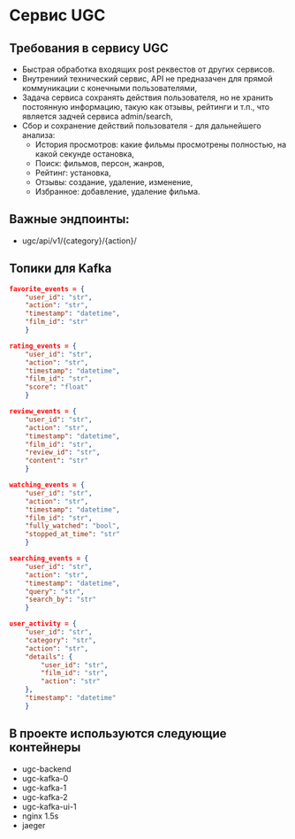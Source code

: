 # Сервис UGC

## Требования в сервису UGC
* Быстрая обработка входящих post реквестов от других сервисов.
* Внутрениий технический сервис, API не предназачен для прямой коммуникации с конечными пользователями,
* Задача сервиса сохранять действия пользователя, но не хранить постоянную информацию, такую как отзывы, рейтинги и т.п., что является задчей сервиса admin/search,
* Сбор и сохранение действий пользователя - для дальнейшего анализа:
    - История просмотров: какие фильмы просмотрены полностью, на какой секунде остановка,
    - Поиск: фильмов, персон, жанров,
    - Рейтинг: установка,
    - Отзывы: создание, удаление, изменение,
    - Избранное: добавление, удаление фильма.


## Важные эндпоинты:
* ugc/api/v1/{category}/{action}/ 

## Топики для Kafka
```json
favorite_events = {
    "user_id": "str",
    "action": "str",
    "timestamp": "datetime",
    "film_id": "str"
    }

rating_events = {
    "user_id": "str",
    "action": "str",
    "timestamp": "datetime",
    "film_id": "str",
    "score": "float"
    }

review_events = {
    "user_id": "str",
    "action": "str",
    "timestamp": "datetime",
    "film_id": "str",
    "review_id": "str",
    "content": "str"
    }

watching_events = {
    "user_id": "str",
    "action": "str",
    "timestamp": "datetime",
    "film_id": "str",
    "fully_watched": "bool",
    "stopped_at_time": "str"
    }

searching_events = {
    "user_id": "str",
    "action": "str",
    "timestamp": "datetime",
    "query": "str",
    "search_by": "str"
    }

user_activity = {
    "user_id": "str",
    "category": "str",
    "action": "str",
    "details": {
        "user_id": "str",
        "film_id": "str",
        "action": "str"
    },
    "timestamp": "datetime"
    }

```

## В проекте используются следующие контейнеры
* ugc-backend
* ugc-kafka-0
* ugc-kafka-1
* ugc-kafka-2                                                                                                                                                                                                 
* ugc-kafka-ui-1
* nginx                                                                                                                                                                                                       1.5s 
* jaeger

